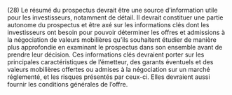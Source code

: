 (28) Le résumé du prospectus devrait être une source d’information utile pour les investisseurs, notamment de détail. Il devrait constituer une partie autonome du prospectus et être axé sur les informations clés dont les investisseurs ont besoin pour pouvoir déterminer les offres et admissions à la négociation de valeurs mobilières qu’ils souhaitent étudier de manière plus approfondie en examinant le prospectus dans son ensemble avant de prendre leur décision. Ces informations clés devraient porter sur les principales caractéristiques de l’émetteur, des garants éventuels et des valeurs mobilières offertes ou admises à la négociation sur un marché réglementé, et les risques présentés par ceux-ci. Elles devraient aussi fournir les conditions générales de l’offre.